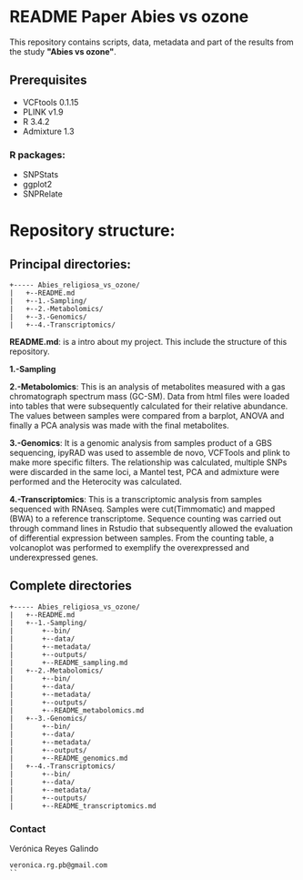# README Paper Abies vs ozone

This repository contains scripts, data, metadata and part of the results from the study **"Abies vs ozone"**.

## Prerequisites

* VCFtools 0.1.15
* PLINK v1.9
* R 3.4.2
* Admixture 1.3

### R packages:

* SNPStats
* ggplot2
* SNPRelate

# Repository structure:

## Principal directories:

```
+----- Abies_religiosa_vs_ozone/
|	+--README.md
|	+--1.-Sampling/
|	+--2.-Metabolomics/
|	+--3.-Genomics/
|	+--4.-Transcriptomics/
```


**README.md**: is a intro about my project. This include the structure of this repository.

**1.-Sampling**

**2.-Metabolomics**: This is an analysis of metabolites measured with a gas chromatograph spectrum mass (GC-SM). Data from html files were loaded into tables that were subsequently calculated for their relative abundance. The values between samples were compared from a barplot, ANOVA and finally a PCA analysis was made with the final metabolites.

**3.-Genomics**: It is a genomic analysis from samples product of a GBS sequencing, ipyRAD was used to assemble de novo, VCFTools and plink to make more specific filters. The relationship was calculated, multiple SNPs were discarded in the same loci, a Mantel test, PCA and admixture were performed and the Heterocity was calculated.

**4.-Transcriptomics**: This is a transcriptomic analysis from samples sequenced with RNAseq. Samples were cut(Timmomatic) and mapped (BWA) to a reference transcriptome. Sequence counting was carried out through command lines in Rstudio that subsequently allowed the evaluation of differential expression between samples. From the counting table, a volcanoplot was performed to exemplify the overexpressed and underexpressed genes.



## Complete directories
```
+----- Abies_religiosa_vs_ozone/
|	+--README.md
|	+--1.-Sampling/
|		+--bin/
|		+--data/
|		+--metadata/
|		+--outputs/
|		+--README_sampling.md
|	+--2.-Metabolomics/
|		+--bin/
|		+--data/
|		+--metadata/
|		+--outputs/
|		+--README_metabolomics.md
|	+--3.-Genomics/
|		+--bin/
|		+--data/
|		+--metadata/
|		+--outputs/
|		+--README_genomics.md
|	+--4.-Transcriptomics/
|		+--bin/
|		+--data/
|		+--metadata/
|		+--outputs/
|		+--README_transcriptomics.md
```



### Contact
Verónica Reyes Galindo
```
veronica.rg.pb@gmail.com
``
